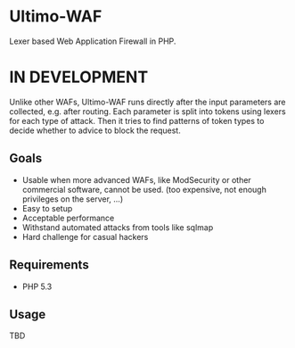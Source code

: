 # Ultimo-WAF
Lexer based Web Application Firewall in PHP.
# IN DEVELOPMENT

Unlike other WAFs, Ultimo-WAF runs directly after the input parameters are collected, e.g. after routing. Each parameter is split into tokens using lexers for each type of attack. Then it tries to find patterns of token types to decide whether to advice to block the request.

## Goals
* Usable when more advanced WAFs, like ModSecurity or other commercial software, cannot be used. (too expensive, not enough privileges on the server, ...)
* Easy to setup
* Acceptable performance
* Withstand automated attacks from tools like sqlmap
* Hard challenge for casual hackers

## Requirements
* PHP 5.3

## Usage
TBD